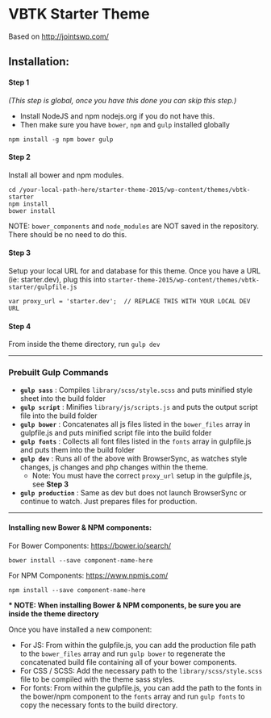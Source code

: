 # VBTK Starter Theme

Based on http://jointswp.com/

## Installation:
#### Step 1
_(This step is global, once you have this done you can skip this step.)_ 

- Install NodeJS and npm nodejs.org if you do not have this. 
- Then make sure you have `bower`, `npm` and `gulp` installed globally

```
npm install -g npm bower gulp
```

#### Step 2
Install all bower and npm modules. 

```
cd /your-local-path-here/starter-theme-2015/wp-content/themes/vbtk-starter
npm install
bower install
```

NOTE: `bower_components` and `node_modules` are NOT saved in the repository. There should be no need to do this.

#### Step 3
Setup your local URL for and database for this theme. Once you have a URL (ie: starter.dev), plug this into `starter-theme-2015/wp-content/themes/vbtk-starter/gulpfile.js`

```
var proxy_url = 'starter.dev';  // REPLACE THIS WITH YOUR LOCAL DEV URL
```

#### Step 4
From inside the theme directory, run `gulp dev`


***


### Prebuilt Gulp Commands

- **`gulp sass`** : Compiles `library/scss/style.scss` and puts minified style sheet into the build folder
- **`gulp script`** : Minifies `library/js/scripts.js` and puts the output script file into the build folder
- **`gulp bower`** : Concatenates all js files listed in the `bower_files` array in gulpfile.js and puts minified script file into the build folder
- **`gulp fonts`** : Collects all font files listed in the `fonts` array in gulpfile.js and puts them into the build folder
- **`gulp dev`** : Runs all of the above with BrowserSync, as watches style changes, js changes and php changes within the theme. 
    - Note: You must have the correct `proxy_url` setup in the gulpfile.js, see **Step 3**
- **`gulp production`** : Same as dev but does not launch BrowserSync or continue to watch. Just prepares files for production.


***


#### Installing new Bower & NPM components:
For Bower Components: https://bower.io/search/

```
bower install --save component-name-here
```

For NPM Components: https://www.npmjs.com/

```
npm install --save component-name-here
```

**\* NOTE: When installing Bower & NPM components, be sure you are inside the theme directory**

Once you have installed a new component:

- For JS: From within the gulpfile.js, you can add the production file path to the `bower_files` array and run `gulp bower` to regenerate the concatenated build file containing all of your bower components.
- For CSS / SCSS: Add the necessary path to the `library/scss/style.scss` file to be compiled with the theme sass styles.
- For fonts: From within the gulpfile.js, you can add the path to the fonts in the bower/npm component to the `fonts` array and run `gulp fonts` to copy the necessary fonts to the build directory.